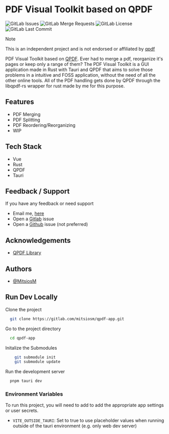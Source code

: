 # PDF Visual Toolkit based on QPDF

![GitLab Issues](https://img.shields.io/gitlab/issues/open/mitsiosm%2Fqpdf-app)
![GitLab Merge Requests](https://img.shields.io/gitlab/merge-requests/open/mitsiosm%2Fqpdf-app)
![GitLab License](https://img.shields.io/gitlab/license/mitsiosm%2Fqpdf-app)
![GitLab Last Commit](https://img.shields.io/gitlab/last-commit/mitsiosm%2Fqpdf-app)
  
> [!note]
> This is an independent project and is not endorsed or affiliated by [qpdf](https://github.com/qpdf/qpdf)

PDF Visual Toolkit based on [QPDF](https://github.com/qpdf/qpdf). Ever had to merge a pdf, reorganize it's pages or keep only a range of them? The PDF Visual Toolkit is a GUI application made in Rust with Tauri and QPDF that aims to solve those problems in a intuitive and FOSS application, without the need of all the other online tools. All of the PDF handling gets done by QPDF through the libqpdf-rs wrapper for rust made by me for this purpose.

## Features
 
- PDF Merging
- PDF Splitting
- PDF Reordering/Reorganizing
- WIP

## Tech Stack

- Vue
- Rust
- QPDF
- Tauri

## Feedback / Support
If you have any feedback or need support
+ Email me, [here](mailto:contact-project+mitsiosm-qpdf-app-71506270-issue-@incoming.gitlab.com)
+ Open a [Gitlab](https://gitlab.com/mitsiosm/qpdf-app) issue
+ Open a [Github](https://github.com/GalaxyGamingBoy/qpdf-app) issue (not preferred)

## Acknowledgements

 - [QPDF Library](https://github.com/qpdf/qpdf)

## Authors

- [@MitsiosM](https//gitlab.com/mitsiosm/)


## Run Dev Locally

Clone the project

```bash
  git clone https://gitlab.com/mitsiosm/qpdf-app.git
```

Go to the project directory

```bash
  cd qpdf-app
```

Initalize the Submodules

```bash
    git submodule init 
    git submodule update
```

Run the development server

```bash
  pnpm tauri dev
```
### Environment Variables

To run this project, you will need to add to add the appropriate app settings or user secrets.

- `VITE_OUTSIDE_TAURI`: Set to true to use placeholder values when running outside of the tauri environment (e.g. only web dev server)